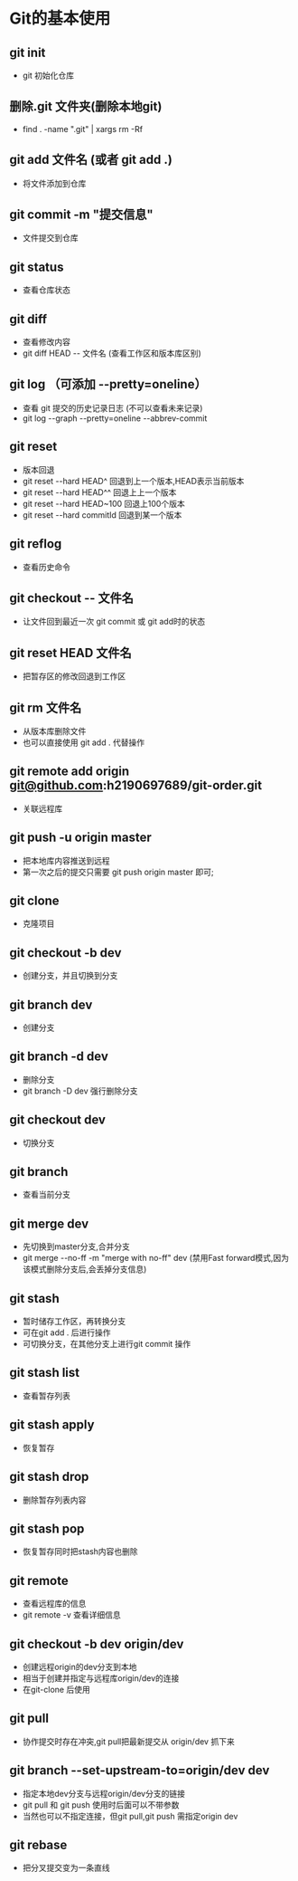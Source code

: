 # Git的基本使用

## git init 
- git 初始化仓库

## 删除.git 文件夹(删除本地git)
- find . -name ".git" | xargs rm -Rf

## git add 文件名  (或者 git add .)
- 将文件添加到仓库

## git commit -m "提交信息"
- 文件提交到仓库

## git status 
- 查看仓库状态

## git diff 
- 查看修改内容
- git diff HEAD -- 文件名   (查看工作区和版本库区别)

## git log   （可添加  --pretty=oneline）
- 查看 git 提交的历史记录日志 (不可以查看未来记录)
- git log --graph --pretty=oneline --abbrev-commit

## git reset
- 版本回退
- git reset --hard HEAD^  回退到上一个版本,HEAD表示当前版本
- git reset --hard HEAD^^   回退上上一个版本
- git reset --hard HEAD~100  回退上100个版本
- git reset --hard commitId  回退到某一个版本

## git reflog
- 查看历史命令

## git checkout -- 文件名 
- 让文件回到最近一次 git commit 或 git add时的状态

## git reset HEAD 文件名
- 把暂存区的修改回退到工作区

## git rm 文件名
- 从版本库删除文件
- 也可以直接使用 git add . 代替操作

## git remote add origin git@github.com:h2190697689/git-order.git
- 关联远程库

## git push -u origin master
- 把本地库内容推送到远程
- 第一次之后的提交只需要 git push origin master 即可;

## git clone
- 克隆项目

## git checkout -b dev 
- 创建分支，并且切换到分支

## git branch dev
- 创建分支

## git branch -d dev 
- 删除分支
- git branch -D dev 强行删除分支

## git checkout dev
- 切换分支

## git branch
- 查看当前分支

## git merge dev
- 先切换到master分支,合并分支
- git merge --no-ff -m "merge with no-ff" dev (禁用Fast forward模式,因为该模式删除分支后,会丢掉分支信息)

## git stash 
- 暂时储存工作区，再转换分支
- 可在git add . 后进行操作
- 可切换分支，在其他分支上进行git commit 操作

## git stash list
- 查看暂存列表

## git stash apply 
- 恢复暂存

## git stash drop
- 删除暂存列表内容

## git stash pop
- 恢复暂存同时把stash内容也删除

## git remote
- 查看远程库的信息
- git remote -v  查看详细信息

## git checkout -b dev origin/dev
- 创建远程origin的dev分支到本地
- 相当于创建并指定与远程库origin/dev的连接
- 在git-clone 后使用

## git pull
- 协作提交时存在冲突,git pull把最新提交从 origin/dev 抓下来

## git branch --set-upstream-to=origin/dev dev
- 指定本地dev分支与远程origin/dev分支的链接
- git pull 和 git push 使用时后面可以不带参数
- 当然也可以不指定连接，但git pull,git push 需指定origin dev

## git rebase
- 把分叉提交变为一条直线

